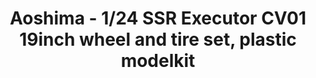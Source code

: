 ---
layout: product
title: "Aoshima - 1/24 SSR Executor CV01 19inch wheel and tire set, plastic modelkit"
price: "TBA" 
desc: "N/A"
img_path: "/assets/img/AO52525.webp"
brand: "N/A"
available: false
special_offer: false
new: false
soon: false
cat: "010000"
subcat: "013700"
subsubcat: "0N/A"
sifra: "AO52525"
popular: false
---